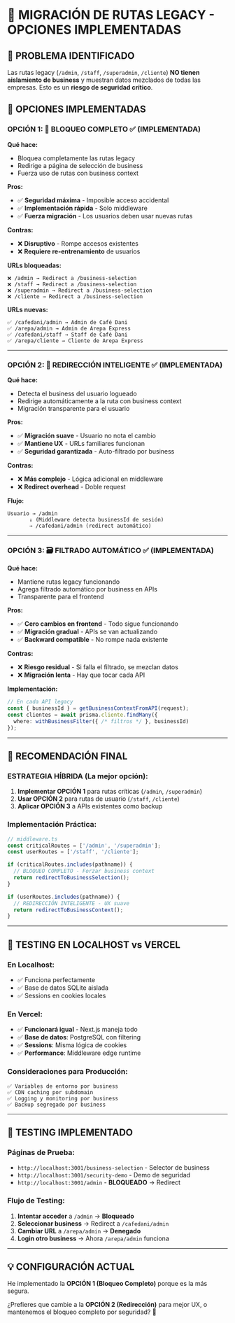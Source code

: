 # 🚫 MIGRACIÓN DE RUTAS LEGACY - OPCIONES IMPLEMENTADAS

## 🎯 **PROBLEMA IDENTIFICADO**

Las rutas legacy (`/admin`, `/staff`, `/superadmin`, `/cliente`) **NO tienen aislamiento de business** y muestran datos mezclados de todas las empresas. Esto es un **riesgo de seguridad crítico**.

## 🔧 **OPCIONES IMPLEMENTADAS**

### **OPCIÓN 1: 🚫 BLOQUEO COMPLETO** ✅ (IMPLEMENTADA)

**Qué hace:**
- Bloquea completamente las rutas legacy
- Redirige a página de selección de business
- Fuerza uso de rutas con business context

**Pros:**
- ✅ **Seguridad máxima** - Imposible acceso accidental
- ✅ **Implementación rápida** - Solo middleware
- ✅ **Fuerza migración** - Los usuarios deben usar nuevas rutas

**Contras:**
- ❌ **Disruptivo** - Rompe accesos existentes
- ❌ **Requiere re-entrenamiento** de usuarios

**URLs bloqueadas:**
```
❌ /admin → Redirect a /business-selection
❌ /staff → Redirect a /business-selection  
❌ /superadmin → Redirect a /business-selection
❌ /cliente → Redirect a /business-selection
```

**URLs nuevas:**
```
✅ /cafedani/admin → Admin de Café Dani
✅ /arepa/admin → Admin de Arepa Express
✅ /cafedani/staff → Staff de Café Dani
✅ /arepa/cliente → Cliente de Arepa Express
```

---

### **OPCIÓN 2: 🔄 REDIRECCIÓN INTELIGENTE** ✅ (IMPLEMENTADA)

**Qué hace:**
- Detecta el business del usuario logueado
- Redirige automáticamente a la ruta con business context
- Migración transparente para el usuario

**Pros:**
- ✅ **Migración suave** - Usuario no nota el cambio
- ✅ **Mantiene UX** - URLs familiares funcionan
- ✅ **Seguridad garantizada** - Auto-filtrado por business

**Contras:**
- ❌ **Más complejo** - Lógica adicional en middleware
- ❌ **Redirect overhead** - Doble request

**Flujo:**
```
Usuario → /admin 
       ↓ (Middleware detecta businessId de sesión)
       → /cafedani/admin (redirect automático)
```

---

### **OPCIÓN 3: 🗃️ FILTRADO AUTOMÁTICO** ✅ (IMPLEMENTADA)

**Qué hace:**
- Mantiene rutas legacy funcionando
- Agrega filtrado automático por business en APIs
- Transparente para el frontend

**Pros:**
- ✅ **Cero cambios en frontend** - Todo sigue funcionando
- ✅ **Migración gradual** - APIs se van actualizando
- ✅ **Backward compatible** - No rompe nada existente

**Contras:**
- ❌ **Riesgo residual** - Si falla el filtrado, se mezclan datos
- ❌ **Migración lenta** - Hay que tocar cada API

**Implementación:**
```typescript
// En cada API legacy
const { businessId } = getBusinessContextFromAPI(request);
const clientes = await prisma.cliente.findMany({
  where: withBusinessFilter({ /* filtros */ }, businessId)
});
```

---

## 🎯 **RECOMENDACIÓN FINAL**

### **ESTRATEGIA HÍBRIDA** (La mejor opción):

1. **Implementar OPCIÓN 1** para rutas críticas (`/admin`, `/superadmin`)
2. **Usar OPCIÓN 2** para rutas de usuario (`/staff`, `/cliente`) 
3. **Aplicar OPCIÓN 3** a APIs existentes como backup

### **Implementación Práctica:**

```typescript
// middleware.ts
const criticalRoutes = ['/admin', '/superadmin'];
const userRoutes = ['/staff', '/cliente'];

if (criticalRoutes.includes(pathname)) {
  // BLOQUEO COMPLETO - Forzar business context
  return redirectToBusinessSelection();
}

if (userRoutes.includes(pathname)) {
  // REDIRECCIÓN INTELIGENTE - UX suave
  return redirectToBusinessContext();
}
```

---

## 🚀 **TESTING EN LOCALHOST vs VERCEL**

### **En Localhost:**
- ✅ Funciona perfectamente
- ✅ Base de datos SQLite aislada
- ✅ Sessions en cookies locales

### **En Vercel:**
- ✅ **Funcionará igual** - Next.js maneja todo
- ✅ **Base de datos**: PostgreSQL con filtering
- ✅ **Sessions**: Misma lógica de cookies
- ✅ **Performance**: Middleware edge runtime

### **Consideraciones para Producción:**
```
✅ Variables de entorno por business
✅ CDN caching por subdomain  
✅ Logging y monitoring por business
✅ Backup segregado por business
```

---

## 🧪 **TESTING IMPLEMENTADO**

### **Páginas de Prueba:**
- `http://localhost:3001/business-selection` - Selector de business
- `http://localhost:3001/security-demo` - Demo de seguridad
- `http://localhost:3001/admin` - **BLOQUEADO** → Redirect

### **Flujo de Testing:**
1. **Intentar acceder** a `/admin` → **Bloqueado**
2. **Seleccionar business** → Redirect a `/cafedani/admin`
3. **Cambiar URL** a `/arepa/admin` → **Denegado**
4. **Login otro business** → Ahora `/arepa/admin` funciona

---

## 💡 **CONFIGURACIÓN ACTUAL**

He implementado la **OPCIÓN 1 (Bloqueo Completo)** porque es la más segura. 

¿Prefieres que cambie a la **OPCIÓN 2 (Redirección)** para mejor UX, o mantenemos el bloqueo completo por seguridad? 🤔
